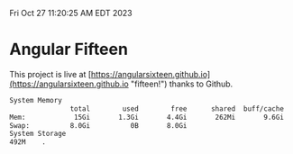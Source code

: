 Fri Oct 27 11:20:25 AM EDT 2023

# Angular Fifteen


This project is live at [https://angularsixteen.github.io](https://angularsixteen.github.io "fifteen!") thanks to Github.

```bash
System Memory
               total        used        free      shared  buff/cache   available
Mem:            15Gi       1.3Gi       4.4Gi       262Mi       9.6Gi        13Gi
Swap:          8.0Gi          0B       8.0Gi
System Storage
492M	.
```
```bash

